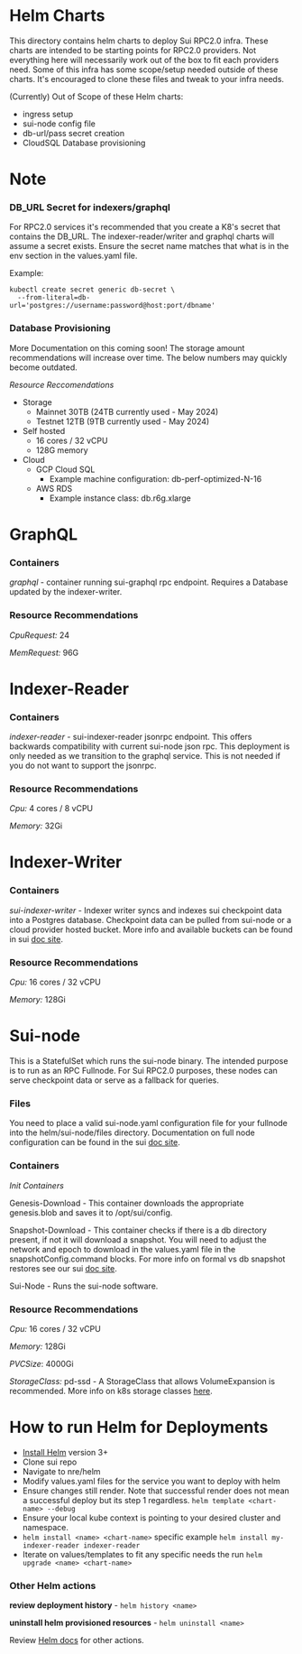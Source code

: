 # Helm Charts
This directory contains helm charts to deploy Sui RPC2.0 infra. These charts are intended to be starting points for RPC2.0 providers. Not everything here will necessarily work out of the box to fit each providers need. Some of this infra has some scope/setup needed outside of these charts. It's encouraged to clone these files and tweak to your infra needs.

(Currently) Out of Scope of these Helm charts:
- ingress setup
- sui-node config file
- db-url/pass secret creation
- CloudSQL Database provisioning

# Note
### DB_URL Secret for indexers/graphql
For RPC2.0 services it's recommended that you create a K8's secret that contains the DB_URL. The indexer-reader/writer and graphql charts will assume a secret exists. Ensure the secret name matches that what is in the env section in the values.yaml file. 

Example:
```
kubectl create secret generic db-secret \
  --from-literal=db-url='postgres://username:password@host:port/dbname'
  ```

### Database Provisioning
More Documentation on this coming soon! The storage amount recommendations will increase over time. The below numbers may quickly become outdated.

*Resource Reccomendations*
- Storage
    - Mainnet 30TB (24TB currently used - May 2024)
    - Testnet 12TB (9TB currently used - May 2024)
- Self hosted
    - 16 cores / 32 vCPU
    - 128G memory
- Cloud
    - GCP Cloud SQL
        - Example machine configuration: db-perf-optimized-N-16
    - AWS RDS
        - Example instance class: db.r6g.xlarge


# GraphQL
### Containers
*graphql* - container running sui-graphql rpc endpoint. Requires a Database updated by the indexer-writer.

### Resource Recommendations

*CpuRequest:* 24

*MemRequest:* 96G

# Indexer-Reader
### Containers
*indexer-reader* - sui-indexer-reader jsonrpc endpoint. This offers backwards compatibility with current sui-node json rpc. This deployment is only needed as we transition to the graphql service. This is not needed if you do not want to support the jsonrpc.

### Resource Recommendations
*Cpu:* 4 cores / 8 vCPU

*Memory:* 32Gi

# Indexer-Writer
### Containers
*sui-indexer-writer* - Indexer writer syncs and indexes sui checkpoint data into a Postgres database. Checkpoint data can be pulled from sui-node or a cloud provider hosted bucket. More info and available buckets can be found in sui [doc site](https://docs.sui.io/guides/developer/advanced/custom-indexer#remote-reader).

### Resource Recommendations
*Cpu:* 16 cores / 32 vCPU

*Memory:* 128Gi

# Sui-node
This is a StatefulSet which runs the sui-node binary. The intended purpose is to run as an RPC Fullnode. For Sui RPC2.0 purposes, these nodes can serve checkpoint data or serve as a fallback for queries. 

### Files
You need to place a valid sui-node.yaml configuration file for your fullnode into the helm/sui-node/files directory. Documentation on full node configuration can be found in the sui [doc site](https://docs.sui.io/guides/operator/sui-full-node#configure-a-full-node).

### Containers

*Init Containers*


Genesis-Download - This container downloads the appropriate genesis.blob and saves it to /opt/sui/config.


Snapshot-Download - This container checks if there is a db directory present, if not it will download a snapshot. You will need to adjust the network and epoch to download in the values.yaml file in the snapshotConfig.command blocks. For more info on formal vs db snapshot restores see our sui [doc site](https://docs.sui.io/guides/operator/snapshots).


Sui-Node - Runs the sui-node software.

### Resource Recommendations

*Cpu:* 16 cores / 32 vCPU

*Memory:* 128Gi

*PVCSize*: 4000Gi

*StorageClass:* pd-ssd - A StorageClass that allows VolumeExpansion is recommended. More info on k8s storage classes [here](https://kubernetes.io/docs/concepts/storage/storage-classes/).


# How to run Helm for Deployments

- [Install Helm](https://helm.sh/docs/intro/install/) version 3+
- Clone sui repo
- Navigate to nre/helm
- Modify values.yaml files for the service you want to deploy with helm
- Ensure changes still render. Note that successful render does not mean a successful deploy but its step 1 regardless. `helm template <chart-name> --debug`
- Ensure your local kube context is pointing to your desired cluster and namespace.
- `helm install <name> <chart-name>` specific example `helm install my-indexer-reader indexer-reader`
- Iterate on values/templates to fit any specific needs the run `helm upgrade <name> <chart-name>`

### Other Helm actions
**review deployment history** - `helm history <name>`

**uninstall helm provisioned resources** - `helm uninstall <name>`

Review [Helm docs](https://helm.sh/docs/) for other actions.


